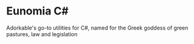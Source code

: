 # Eunomia C#

Adorkable's go-to utilities for C#, named for the Greek goddess of green pastures, law and legislation
